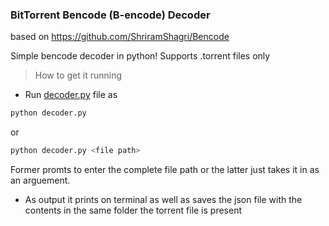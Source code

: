 
### BitTorrent Bencode (B-encode) Decoder

based on <https://github.com/ShriramShagri/Bencode>

Simple bencode decoder in python!
Supports .torrent files only

> How to get it running

* Run [decoder.py](decoder.py) file as

```bash
python decoder.py
```

or

```bash
python decoder.py <file path>
```

Former promts to enter the complete file path or the latter just takes it in as an arguement.

* As output it prints on terminal as well as saves the json file with the contents in the same folder the torrent file is present
